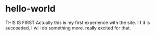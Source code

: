 # hello-world
THIS IS FIRST
Actually this is my first experience with the site.
I f it is succeeded, I will do something more.
really excited for that.
